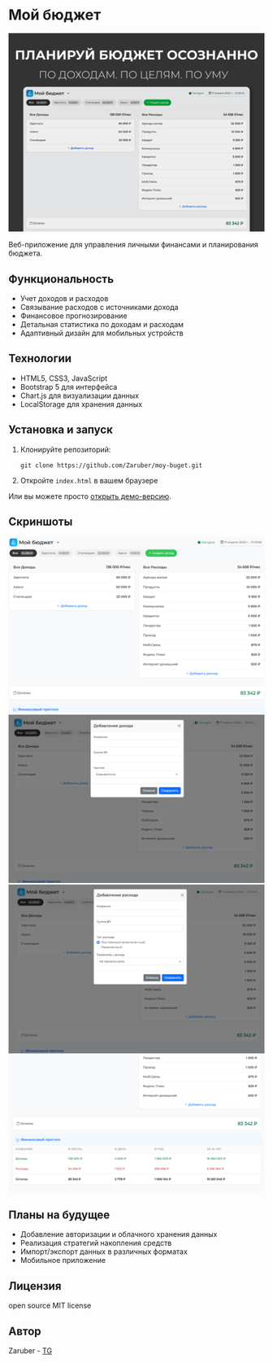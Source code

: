 # Мой бюджет

![Главный экран приложения](screenshots/main.png)

Веб-приложение для управления личными финансами и планирования бюджета.

## Функциональность

- Учет доходов и расходов
- Связывание расходов с источниками дохода
- Финансовое прогнозирование
- Детальная статистика по доходам и расходам
- Адаптивный дизайн для мобильных устройств

## Технологии

- HTML5, CSS3, JavaScript
- Bootstrap 5 для интерфейса
- Chart.js для визуализации данных
- LocalStorage для хранения данных

## Установка и запуск

1. Клонируйте репозиторий:
   ```
   git clone https://github.com/Zaruber/moy-buget.git
   ```

2. Откройте `index.html` в вашем браузере

Или вы можете просто [открыть демо-версию](https://тутбудетсайт.com).

## Скриншоты

![Главная страница](screenshots/screenshot1.png)
![Добавление дохода](screenshots/screenshot2.png)
![Добавление расхода](screenshots/screenshot3.png)
![Статистика](screenshots/screenshot4.png)

## Планы на будущее

- Добавление авторизации и облачного хранения данных
- Реализация стратегий накопления средств
- Импорт/экспорт данных в различных форматах
- Мобильное приложение

## Лицензия
open source MIT license 
## Автор

Zaruber - [TG](https://t.me/mpsellerhelp) 